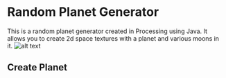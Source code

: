 # Random Planet Generator
This is a random planet generator created in Processing using Java. It allows you to create 2d space textures with a planet and various moons in it.
![alt text](image.jpg)
## Create Planet
